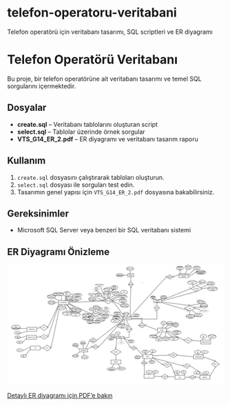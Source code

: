 # telefon-operatoru-veritabani
Telefon operatörü için veritabanı tasarımı, SQL scriptleri ve ER diyagramı
# Telefon Operatörü Veritabanı

Bu proje, bir telefon operatörüne ait veritabanı tasarımı ve temel SQL sorgularını içermektedir.  

## Dosyalar
- **create.sql** – Veritabanı tablolarını oluşturan script  
- **select.sql** – Tablolar üzerinde örnek sorgular  
- **VTS_G14_ER_2.pdf** – ER diyagramı ve veritabanı tasarım raporu  

## Kullanım
1. `create.sql` dosyasını çalıştırarak tabloları oluşturun.  
2. `select.sql` dosyası ile sorguları test edin.  
3. Tasarımın genel yapısı için `VTS_G14_ER_2.pdf` dosyasına bakabilirsiniz.  

## Gereksinimler
- Microsoft SQL Server veya benzeri bir SQL veritabanı sistemi

## ER Diyagramı Önizleme
![ER Diyagramı](TelefonOperatoruE_R.jpg)

[Detaylı ER diyagramı için PDF’e bakın](VTS_G14_ER_2.pdf)
